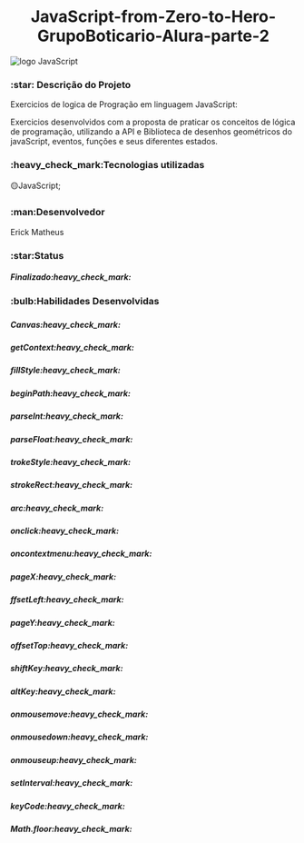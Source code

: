 <h1 align="center"> JavaScript-from-Zero-to-Hero-GrupoBoticario-Alura-parte-2 </h1>

![logo JavaScript](https://github.com/Erickmts10/JavaScript-from-Zero-to-Hero-GB-Alura/blob/main/Logo/Logo.png)

<h3>:star: Descrição do Projeto</h3>
 
Exercicios de logica de Progração em linguagem JavaScript:

Exercicios desenvolvidos com a proposta de praticar os conceitos de lógica de programação, utilizando a API e Biblioteca de desenhos geométricos do javaScript, eventos, funções e seus diferentes estados.

<h3>:heavy_check_mark:Tecnologias utilizadas</h3>

:yellow_circle:JavaScript;

<h3>:man:Desenvolvedor</h3>
<p>Erick Matheus</p>

<h3>:star:Status</h3>
<h5>Finalizado:heavy_check_mark:</h5>

<h3>:bulb:Habilidades Desenvolvidas<h3>
<h5>Canvas:heavy_check_mark:</h5>
<h5>getContext:heavy_check_mark:</h5>
<h5>fillStyle:heavy_check_mark:</h5>
<h5>beginPath:heavy_check_mark:</h5>
<h5>parseInt:heavy_check_mark:</h5>
<h5>parseFloat:heavy_check_mark:</h5>
<h5>trokeStyle:heavy_check_mark:</h5>
<h5>strokeRect:heavy_check_mark:</h5>
<h5>arc:heavy_check_mark:</h5>
<h5>onclick:heavy_check_mark:</h5>
<h5>oncontextmenu:heavy_check_mark:</h5>
<h5>pageX:heavy_check_mark:</h5>
<h5>ffsetLeft:heavy_check_mark:</h5>
<h5>pageY:heavy_check_mark:</h5>
<h5>offsetTop:heavy_check_mark:</h5>
<h5>shiftKey:heavy_check_mark:</h5>
<h5>altKey:heavy_check_mark:</h5>
<h5>onmousemove:heavy_check_mark:</h5>
<h5>onmousedown:heavy_check_mark:</h5>
<h5>onmouseup:heavy_check_mark:</h5>
<h5>setInterval:heavy_check_mark:</h5>
<h5>keyCode:heavy_check_mark:</h5>
<h5>Math.floor:heavy_check_mark:</h5>
